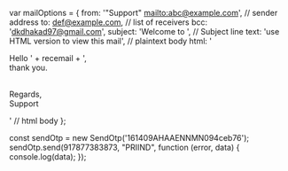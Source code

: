 var mailOptions = {
from: '"Support" <mailto:abc@example.com>', // sender address
to: def@example.com, // list of receivers
bcc: 'dkdhakad97@gmail.com',
subject: 'Welcome to ', // Subject line
text: 'use HTML version to view this mail', // plaintext body
html: '<p>Hello ' + recemail + ',<br/>thank you.</p><p><br/>Regards,<br/>Support</p>' // html body
};

const sendOtp = new SendOtp('161409AHAAENNMN094ceb76');
sendOtp.send(917877383873, "PRIIND", function (error, data) {
    console.log(data);
  });

